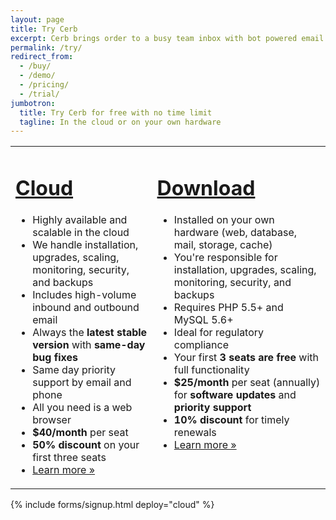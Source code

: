 ```yaml
---
layout: page
title: Try Cerb
excerpt: Cerb brings order to a busy team inbox with bot powered email management and workflow automation. Start a free evaluation with no time limit.
permalink: /try/
redirect_from:
  - /buy/
  - /demo/
  - /pricing/
  - /trial/
jumbotron: 
  title: Try Cerb for free with no time limit
  tagline: In the cloud or on your own hardware
---
```


<table class="cerb-feature-comparison">
	<tr>
		<td valign="top" align="center">
			<div style="display:inline-block;text-align:left;">
				<h1><a href="/cloud/">Cloud</a></h1>
				<ul>
					<li>Highly available and scalable in the cloud</li>
					<li>We handle installation, upgrades, scaling, monitoring, security, and backups</li>
					<li>Includes high-volume inbound and outbound email</li>
					<li>Always the <b>latest stable version</b> with <b>same-day bug fixes</b></li>
					<li>Same day priority support by email and phone</li>
					<li>All you need is a web browser</li>
					<li><b>$40/month</b> per seat</li>
					<li><b>50% discount</b> on your first three seats</li>
					<li><a href="/cloud/">Learn more &raquo;</a></li>
				</ul>
			</div>
		</td>
		<td valign="top" align="center">
			<div style="display:inline-block;text-align:left;">
				<h1><a href="/download/">Download</a></h1>
				<ul>
					<li>Installed on your own hardware (web, database, mail, storage, cache)</li>
					<li>You're responsible for installation, upgrades, scaling, monitoring, security, and backups</li>
					<li>Requires PHP 5.5+ and MySQL 5.6+</li>
					<li>Ideal for regulatory compliance</li>
					<li>Your first <b>3 seats are free</b> with full functionality</li>
					<li><b>$25/month</b> per seat (annually) for <b>software updates</b> and <b>priority support</b></li>
					<li><b>10% discount</b> for timely renewals</li>
					<li><a href="/download/">Learn more &raquo;</a></li>
				</ul>
			</div>
		</td>
	</tr>
</table>

{% include forms/signup.html deploy="cloud" %}